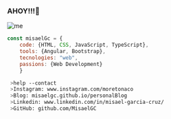 ### AHOY!!!👋

![me](https://user-images.githubusercontent.com/40589269/104251345-1f4be700-5435-11eb-9300-4ab6f13390fd.jpg)

```js
const misaelGc = {
    code: {HTML, CSS, JavaScript, TypeScript},
    tools: {Angular, Bootstrap},
    tecnologies: "web",
    passions: {Web Development}
    }
```    
    
````bash
 >help --contact
 >Instagram: www.instagram.com/moretonaco
 >Blog: misaelgc.github.io/personalBlog
 >Linkedin: www.linkedin.com/in/misael-garcia-cruz/
 >GitHub: github.com/MisaelGC
````
